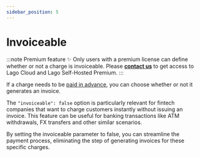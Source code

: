 ```yaml
---
sidebar_position: 5
---
```


# Invoiceable
:::note Premium feature ✨
Only users with a premium license can define whether or not a charge is invoiceable. Please **[contact us](mailto:hello@getlago.com)** to get access to Lago Cloud and Lago Self-Hosted Premium.
:::

If a charge needs to be [paid in advance](cadence#charges-paid-in-advance), you can choose whether or not it generates an invoice.

The `"invoiceable": false` option is particularly relevant for fintech companies that want to charge customers instantly without issuing an invoice. This feature can be useful for banking transactions like ATM withdrawals, FX transfers and other similar scenarios.

By setting the invoiceable parameter to false, you can streamline the payment process, eliminating the step of generating invoices for these specific charges.